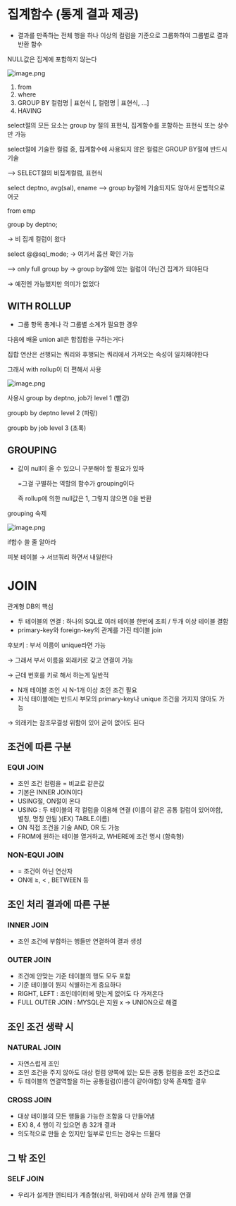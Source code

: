 # 집계함수 (통계 결과 제공)

- 결과를 만족하는 전체 행을 하나 이상의 컬럼을 기준으로 그룹화하여 그룹별로 결과 반환 함수

NULL값은 집계에 포함하지 않는다

![image.png](attachment:faf2e6cc-f5fe-4a0a-9cb5-48e12393614b:image.png)

1. from
2. where
3. GROUP BY 컬럼명 | 표현식 [, 컬렴명 | 표현식, …]
4. HAVING

select절의 모든 요소는 group by 절의 표현식, 집계함수를 포함하는 표현식 또는 상수만 가능

select절에 기술한 컬럼 중, 집계함수에 사용되지 않은 컬럼은 GROUP BY절에 반드시 기술

—> SELECT절의 비집계컬럼, 표현식

select deptno, avg(sal), ename —> group by절에 기술되지도 않아서 문법적으로 어긋

from emp

group by deptno;

→ 비 집계 컬럼이 왔다

select @@sql_mode; → 여기서 옵션 확인 가능

—> only full group by → group by절에 있는 컬럼이 아닌건 집계가 되야된다

→ 예전엔 가능했지만 의미가 없었다

## WITH ROLLUP

- 그룹 항목 총계나 각 그룹별 소계가 필요한 경우

다음에 배울 union all은 합집합을 구하는거다

집합 연산은 선행되는 쿼리와 후행되는 쿼리에서 가져오는 속성이 일치해야한다

그래서 with rollup이 더 편해서 사용

![image.png](attachment:10f37bd4-24fa-49c1-a2b6-403893fe0e56:image.png)

사용시 group by deptno, job가 level 1 (빨강)

groupb by deptno level 2 (파랑)

groupb by job level 3 (초록)

## GROUPING

- 값이 null이 올 수 있으니 구분해야 할 필요가 있따
    
    =그걸 구별하는 역할의 함수가 grouping이다
    
    즉  rollup에 의한 null값은 1, 그렇지 않으면 0을 반환
    

grouping 숙제

![image.png](attachment:6c751237-433d-4431-ba4a-6c726809249e:image.png)

if함수 쓸 줄 알아라

피봇 테이블 → 서브쿼리 하면서 내일한다

# JOIN

관계형 DB의 핵심

- 두 테이블의 연결 : 하나의 SQL로 여러 테이블 한번에 조희 / 두개 이상 테이블 결함
- primary-key와 foreign-key의 관계를 가진 테이블 join

후보키 : 부서 이름이 unique라면 가능

→ 그래서 부서 이름을 외래키로 갖고 연결이 가능

→ 근데 번호를 키로 해서 하는게 일반적

- N개 테이블 조인 시 N-1개 이상 조인 조건 필요
- 자식 테이블에는 반드시 부모의 primary-key나 unique 조건을 가지지 않아도 가능

→ 외래키는 참조무결성 위함이 있어 굳이 없어도 된다

## 조건에 따른 구분

### EQUI JOIN

- 조인 조건 컬럼을 = 비교로 같은값
- 기본은 INNER JOIN이다
- USING절, ON절이 온다
- USING : 두 테이블의 각 컬럼을 이용해 연결 (이름이 같은 공통 컬럼이 있어야함, 별칭, 명칭 안됨 )(EX) TABLE.이름)
- ON 직접 조건을 기술 AND, OR 도 가능
- FROM에 원하는 테이블 열거하고, WHERE에 조건 명시 (함축형)

### NON-EQUI JOIN

- = 조건이 아닌 연산자
- ON에 ≥, < , BETWEEN 등

## 조인 처리 결과에 따른 구분

### INNER JOIN

- 조인 조건에 부합하는 행들만 연결하여 결과 생성

### OUTER JOIN

- 조건에 안맞는 기준 테이블의 행도 모두 포함
- 기준 테이블이 뭔지 식별하는게 중요하다
- RIGHT, LEFT : 조인데이터에 맞는게 없어도 다 가져온다
- FULL OUTER JOIN : MYSQL은 지원 x → UNION으로 해결

## 조인 조건 생략 시

### NATURAL JOIN

- 자연스럽게 조인
- 조인 조건을 주지 않아도 대상 컬럼 양쪽에 있는 모든 공통 컬럼을 조인 조건으로
- 두 테이블의 연결역할을 하는 공통컬럼(이름이 같아야함) 양쪽 존재할 결우

### CROSS JOIN

- 대상 테이블의 모든 행들을 가능한 조합을 다 만들어냄
- EX) 8, 4 행이 각 있으면 총 32개 결과
- 의도적으로 만들 순 있지만 일부로 만드는 경우는 드물다

## 그 밖 조인

### SELF JOIN

- 우리가 설계한 엔티티가 계층형(상위, 하위)에서 상하 관계 행을 연결
